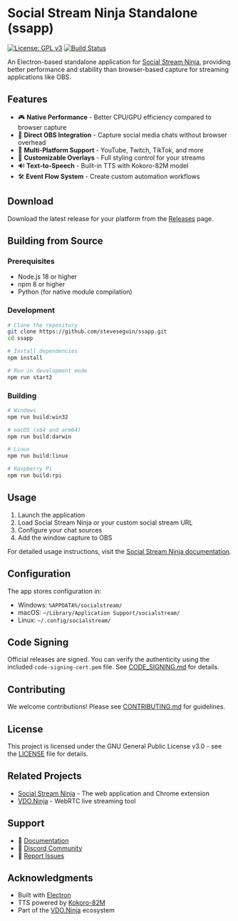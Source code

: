 # Social Stream Ninja Standalone (ssapp)

[![License: GPL v3](https://img.shields.io/badge/License-GPLv3-blue.svg)](https://www.gnu.org/licenses/gpl-3.0)
[![Build Status](https://github.com/steveseguin/ssapp/workflows/Build%20SS%20App%20for%20Linux/badge.svg)](https://github.com/steveseguin/ssapp/actions)

An Electron-based standalone application for [Social Stream Ninja](https://github.com/steveseguin/social_stream), providing better performance and stability than browser-based capture for streaming applications like OBS.

## Features

- 🎮 **Native Performance** - Better CPU/GPU efficiency compared to browser capture
- 🔌 **Direct OBS Integration** - Capture social media chats without browser overhead
- 💬 **Multi-Platform Support** - YouTube, Twitch, TikTok, and more
- 🎨 **Customizable Overlays** - Full styling control for your streams
- 🔊 **Text-to-Speech** - Built-in TTS with Kokoro-82M model
- 🛠️ **Event Flow System** - Create custom automation workflows

## Download

Download the latest release for your platform from the [Releases](https://github.com/steveseguin/ssapp/releases) page.

## Building from Source

### Prerequisites

- Node.js 18 or higher
- npm 8 or higher
- Python (for native module compilation)

### Development

```bash
# Clone the repository
git clone https://github.com/steveseguin/ssapp.git
cd ssapp

# Install dependencies
npm install

# Run in development mode
npm run start2
```

### Building

```bash
# Windows
npm run build:win32

# macOS (x64 and arm64)
npm run build:darwin

# Linux
npm run build:linux

# Raspberry Pi
npm run build:rpi
```

## Usage

1. Launch the application
2. Load Social Stream Ninja or your custom social stream URL
3. Configure your chat sources
4. Add the window capture to OBS

For detailed usage instructions, visit the [Social Stream Ninja documentation](https://socialstream.ninja/manual).

## Configuration

The app stores configuration in:
- Windows: `%APPDATA%/socialstream/`
- macOS: `~/Library/Application Support/socialstream/`
- Linux: `~/.config/socialstream/`

## Code Signing

Official releases are signed. You can verify the authenticity using the included `code-signing-cert.pem` file. See [CODE_SIGNING.md](CODE_SIGNING.md) for details.

## Contributing

We welcome contributions! Please see [CONTRIBUTING.md](CONTRIBUTING.md) for guidelines.

## License

This project is licensed under the GNU General Public License v3.0 - see the [LICENSE](LICENSE) file for details.

## Related Projects

- [Social Stream Ninja](https://github.com/steveseguin/social_stream) - The web application and Chrome extension
- [VDO.Ninja](https://github.com/steveseguin/vdo.ninja) - WebRTC live streaming tool

## Support

- 📖 [Documentation](https://socialstream.ninja/manual)
- 💬 [Discord Community](https://discord.socialstream.ninja)
- 🐛 [Report Issues](https://github.com/steveseguin/ssapp/issues)

## Acknowledgments

- Built with [Electron](https://www.electronjs.org/)
- TTS powered by [Kokoro-82M](https://huggingface.co/hexgrad/Kokoro-82M)
- Part of the [VDO.Ninja](https://vdo.ninja) ecosystem